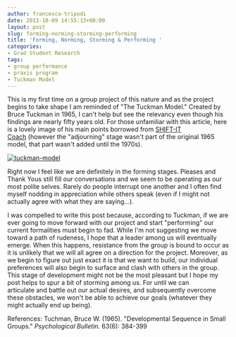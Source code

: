 ```yaml
---
author: francesca-tripodi
date: 2013-10-09 14:55:13+00:00
layout: post
slug: forming-norming-storming-performing
title: 'Forming, Norming, Storming & Performing '
categories:
- Grad Student Research
tags:
- group performance
- praxis program
- Tuckman Model
---
```


This is my first time on a group project of this nature and as the project begins to take shape I am reminded of "The Tuckman Model." Created by Bruce Tuckman in 1965, I can't help but see the relevancy even though his findings are nearly fifty years old. For those unfamiliar with this article, here is a lovely image of his main points borrowed from [SHIFT-IT Coach](http://www.shift-it-coach.com/tag/tuckman-model/) (however the "adjourning" stage wasn't part of the original 1965 model, that part wasn't added until the 1970s).

[![tuckman-model](http://www.scholarslab.org/wp-content/uploads/2013/10/tuckman-model-300x177.jpg)](http://www.scholarslab.org/wp-content/uploads/2013/10/tuckman-model.jpg)

Right now I feel like we are definitely in the forming stages. Pleases and Thank Yous still fill our conversations and we seem to be operating as our most polite selves. Rarely do people interrupt one another and I often find myself nodding in appreciation while others speak (even if I might not actually agree with what they are saying...).

I was compelled to write this post because, according to Tuckman, if we are ever going to move forward with our project and start "performing" our current formalities must begin to fad. While I'm not suggesting we move toward a path of rudeness, I hope that a leader among us will eventually emerge. When this happens, resistance from the group is bound to occur as it is unlikely that we will all agree on a direction for the project. Moreover, as we begin to figure out just exact it is that we want to build, our individual preferences will also begin to surface and clash with others in the group. This stage of development might not be the most pleasant but I hope my post helps to spur a bit of storming among us. For until we can articulate and battle out our actual desires, and subsequently overcome these obstacles, we won't be able to achieve our goals (whatever they might actually end up being).

References: Tuchman, Bruce W. (1965). "Developmental Sequence in Small Groups." _Psychological Bulletin_. 63(6): 384-399
